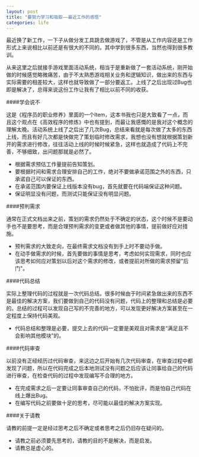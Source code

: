 ```yaml
---
layout: post
title: "要努力学习和吸取——最近工作的感悟"
categories: life
---
```


最近换了新工作，一下子从做分发工具跳去做游戏了，不管是从工作内容还是工作形式上来说相比以前还是有很大的不同的。其中学到很多东西，当然也得到很多教训。

从来这里之后就接手游戏里面活动系统，相当于是重新做了一套活动系统，刚开始做的时候感觉略微痛苦，由于不太熟悉游戏相关业务和逻辑知识，做出来的东西与实际需要的相差较大，这样也就导致做了一部分要返工。上线了之后出现过Bug也即是解决了，总得来说这份工作让我有了相比以前不同的收获。  

####学会说不

这是《程序员的职业修养》里面的一个Item，这本书我也只是大致看了一点，而且这个观点在《高效程序的修炼》中也有提到，而最让我感慨的是我对这个概念的理解太晚。活动系统上线了之后出了几次Bug，总结来看就是每次做了太多的东西上线，而且有好几次都是快做完了策划临时修改需求，我想也没有想就根据策划新开的需求进行修改，往往活动上线的时候时候紧急，这样也就造成了代码上不完善，不够细致，出问题那就是必然了。
  
* 根据需求预估工作量提前告知策划。
* 要根据时间和需求合理安排自己的工作，绝对不要做承诺范围之外的东西，只承诺自己可以保证的东西。  
* 在承诺范围内要保证上线版本没有bug，首先就要在代码端保证这种问题。  
* 保证明显没有问题，而测试只能保证没有明显问题。  


####预判需求

通常在正式文档出来之前，策划的需求仍然处于不确定的状态，这个时候不是要动手也不是要思考，而是合理预判需求的变更或者做其他的事情，提前做好应对措施。

* 预判需求的大致走向，在最终需求文档没有到手上时不要动手做。
* 在动手做需求的时候，首先要做的事情是思考，考虑如何实现需求，同时也应该思考如何应对策划以后对这个需求的修改，或者提前对所做的需求预留"后门"。  


####代码总结

实际上整理代码的过程就是一次代码总结。很多时候由于时间紧急做出来的东西不是最佳的解决方案，我们要做到自己的代码没有问题，代码上的整理和总结是必要的。总结的过程可以发现自己写的不完善的地方，可以发现更好解决方案甚至在一定程度上保持代码美观。

* 代码总结和整理是必要，提交上去的代码一定要是美观且对需求是“满足且不会影响其他模块”的。  


####代码审查

以前没有正经经历过代码审查，来这边之后开始有几次代码审查，在审查过程中都发现了问题，所以在代码完成之后本地测试没有问题之后应该让同事给自己的代码进行审查，在检查代码的过程中发现编写不合理的地方。

* 在完成需求之后一定要让同事审查自己的代码，不怕批评，而是怕自己代码在线上爆出Bug。
* 在编写代码之前要做十足的思考，尽可能以最佳的解决方案实现。  


####关于请教

请教的前提一定是经过思考之后不确定或者思考之后仍旧存在疑问的。

* 请教之前必须要先思考的，请教的目的不是解决，而是启发。
* 请教总是虚心的。